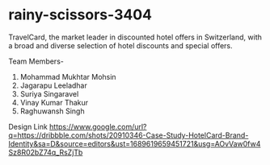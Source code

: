 # rainy-scissors-3404

 TravelCard, the market leader in discounted hotel offers in Switzerland, with a broad and diverse selection of hotel discounts and special offers.

 Team Members-
1. Mohammad Mukhtar Mohsin
2. Jagarapu Leeladhar
3. Suriya Singaravel
4. Vinay Kumar Thakur
5. Raghuwansh Singh

Design Link https://www.google.com/url?q=https://dribbble.com/shots/20910346-Case-Study-HotelCard-Brand-Identity&sa=D&source=editors&ust=1689619659451721&usg=AOvVaw0fw4Sz8R02bZ74q_RsZjTb 
